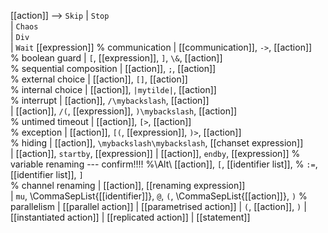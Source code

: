 
[[action]] –>
  `Skip`
| `Stop`  
| `Chaos`  
| `Div`  
| `Wait` [[expression]]
% communication
| [[communication]], `->`, [[action]]  
% boolean guard
| `[`, [[expression]], `]`, `\&`, [[action]]  
% sequential composition
| [[action]], `;`, [[action]]  
% external choice
| [[action]], `[]`, [[action]]  
% internal choice
| [[action]], `|mytilde|`, [[action]]  
% interrupt
| [[action]], `/\mybackslash`, [[action]]  
| [[action]], `/(`, [[expression]], `)\mybackslash`, [[action]]  
% untimed timeout
| [[action]], `[>`, [[action]]  
% exception
| [[action]], `[(`, [[expression]], `)>`, [[action]]  
% hiding
| [[action]], `\mybackslash\mybackslash`, [[chanset expression]]  
| [[action]], `startby`, [[expression]] 
| [[action]], `endby`, [[expression]] 
% variable renaming --- confirm!!!!
%\Alt\ [[action]], `[`, [[identifier list]],
%      `:=`, [[identifier list]], `]`  
% channel renaming
| [[action]], [[renaming expression]]  
| `mu`, \CommaSepList{[[identifier]]}, `@`, `(`, \CommaSepList{[[action]]}, `)` 
% parallelism
| [[parallel action]] 
| [[parametrised action]] 
| `(`, [[action]], `)` 
| [[instantiated action]] 
| [[replicated action]] 
| [[statement]] 


